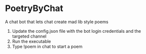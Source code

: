# PoetryByChat
A chat bot that lets chat create mad lib style poems

1. Update the config.json file with the bot login credentials and the targeted channel
2. Run the executable
3. Type !poem in chat to start a poem